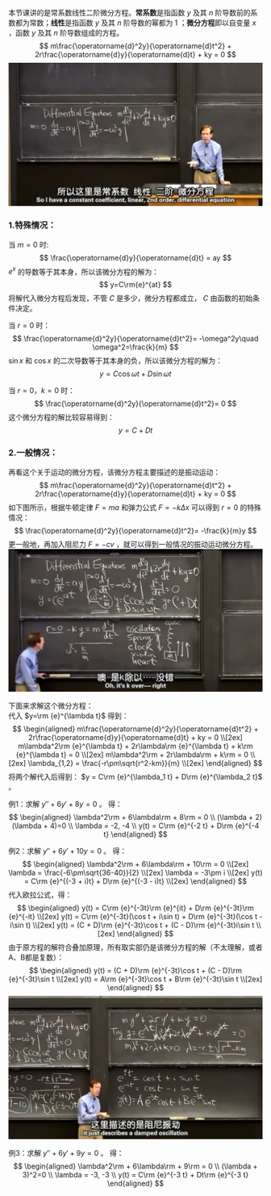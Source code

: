 
本节课讲的是常系数线性二阶微分方程。**常系数**是指函数 $y$ 及其 $n$ 阶导数前的系数都为常数；**线性**是指函数 $y$ 及其 $n$ 阶导数的幂都为 $1$ ；**微分方程**即以自变量 $x$ ，函数 $y$ 及其 $n$ 阶导数组成的方程。
$$
m\frac{\operatorname{d}^2y}{\operatorname{d}t^2} + 2r\frac{\operatorname{d}y}{\operatorname{d}t} + ky = 0
$$
![](attachments/1关于运动的微分方程（1）.jpg)
### 1.特殊情况：  
当 $m=0$ 时:  
$$
\frac{\operatorname{d}y}{\operatorname{d}t} = ay
$$
$e^x$ 的导数等于其本身，所以该微分方程的解为：  
$$
y=C\rm{e}^{at}
$$
将解代入微分方程后发现，不管 $C$ 是多少，微分方程都成立， $C$ 由函数的初始条件决定。  
  
当 $r=0$ 时：  
$$
\frac{\operatorname{d}^2y}{\operatorname{d}t^2}= -\omega^2y\quad \omega^2=\frac{k}{m}
$$
$\sin x$ 和 $\cos x$ 的二次导数等于其本身的负，所以该微分方程的解为：  
$$
y=C\cos\omega t + D\sin\omega t
$$
  
当 $r=0，k=0$ 时：  
$$
\frac{\operatorname{d}^2y}{\operatorname{d}t^2}= 0
$$
这个微分方程的解比较容易得到：  
$$
y=C + Dt
$$
  
### 2.一般情况：  
再看这个关于运动的微分方程，该微分方程主要描述的是振动运动：  
$$
m\frac{\operatorname{d}^2y}{\operatorname{d}t^2} + 2r\frac{\operatorname{d}y}{\operatorname{d}t} + ky = 0
$$
如下图所示，根据牛顿定律 $F=ma$ 和弹力公式 $F=-k\Delta x$ 可以得到 $r=0$ 的特殊情况：  
$$
\frac{\operatorname{d}^2y}{\operatorname{d}t^2}= -\frac{k}{m}y
$$
更一般地，再加入阻尼力 $F=-cv$ ，就可以得到一般情况的振动运动微分方程。  
![](attachments/1关于运动的微分方程（3）.jpg)
  
下面来求解这个微分方程：  
代入 $y=\rm {e}^{\lambda t}$ 得到：  
$$
\begin{aligned}
m\frac{\operatorname{d}^2y}{\operatorname{d}t^2} + 2r\frac{\operatorname{d}y}{\operatorname{d}t} + ky = 0 \\[2ex]
m\lambda^2\rm {e}^{\lambda t} + 2r\lambda\rm {e}^{\lambda t} + k\rm {e}^{\lambda t} = 0 \\[2ex]
m\lambda^2\rm + 2r\lambda\rm + k\rm = 0 \\[2ex]
\lambda_{1,2} = \frac{-r\pm\sqrt{r^2-km}}{m} \\[2ex]
\end{aligned}
$$
将两个解代入后得到： $y = C\rm {e}^{\lambda_1 t} + D\rm {e}^{\lambda_2 t}$ 。
  
例1：求解 $y'' + 6y' + 8y = 0$ 。
得：
$$
\begin{aligned}
\lambda^2\rm + 6\lambda\rm + 8\rm = 0 \\
(\lambda + 2)(\lambda + 4)=0 \\
\lambda = -2, -4 \\
y(t) = C\rm {e}^{-2 t} + D\rm {e}^{-4 t}
\end{aligned}
$$
  
例2：求解 $y'' + 6y' + 10y = 0$ 。
得：
$$
\begin{aligned}
\lambda^2\rm + 6\lambda\rm + 10\rm = 0 \\[2ex]
\lambda = \frac{-6\pm\sqrt{36-40}}{2} \\[2ex]
\lambda = -3\pm i \\[2ex]
y(t) = C\rm {e}^{(-3 + i)t} + D\rm {e}^{(-3 - i)t} \\[2ex]
\end{aligned}
$$
代入欧拉公式，得：
$$
\begin{aligned}
y(t) = C\rm {e}^{-3t}\rm {e}^{it} + D\rm {e}^{-3t}\rm {e}^{-it} \\[2ex]
y(t) = C\rm {e}^{-3t}(\cos t + i\sin t) + D\rm {e}^{-3t}(\cos t - i\sin t) \\[2ex]
y(t) = (C + D)\rm {e}^{-3t}\cos t + (C - D)\rm {e}^{-3t}i\sin t \\[2ex]
\end{aligned}
$$
由于原方程的解符合叠加原理，所有取实部仍是该微分方程的解（不太理解，或者A、B都是复数）：  
$$
\begin{aligned}
y(t) = (C + D)\rm {e}^{-3t}\cos t + (C - D)\rm {e}^{-3t}\sin t \\[2ex]
y(t) = A\rm {e}^{-3t}\cos t + B\rm {e}^{-3t}\sin t \\[2ex]
\end{aligned}
$$
![](attachments/1关于运动的微分方程（7）.jpg)
  
例3：求解 $y'' + 6y' + 9y = 0$ 。
得：
$$
\begin{aligned}
\lambda^2\rm + 6\lambda\rm + 9\rm = 0 \\
(\lambda + 3)^2=0 \\
\lambda = -3, -3 \\
y(t) = C\rm {e}^{-3 t} + Dt\rm {e}^{-3 t}
\end{aligned}
$$